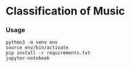 # Classification of Music
### Usage
```
python3 -m venv env
source env/bin/activate
pip install -r requirements.txt
jupyter-notebook
```